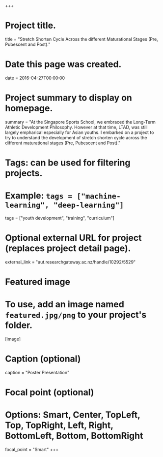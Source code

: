 +++
# Project title.
title = "Stretch Shorten Cycle Across the different Maturational Stages (Pre, Pubescent and Post)."

# Date this page was created.
date = 2016-04-27T00:00:00

# Project summary to display on homepage.
summary = "At the Singapore Sports School, we embraced the Long-Term Athletic Development Philosophy. However at that time, LTAD, was still largely empharical especially for Asian youths. I embarked on a project to try to understand the development of stretch shorten cycle across the different maturational stages (Pre, Pubescent and Post)."

# Tags: can be used for filtering projects.
# Example: `tags = ["machine-learning", "deep-learning"]`
tags = ["youth development", "training", "curriculum"]

# Optional external URL for project (replaces project detail page).
external_link = "aut.researchgateway.ac.nz/handle/10292/5529"

# Featured image
# To use, add an image named `featured.jpg/png` to your project's folder. 
[image]
  # Caption (optional)
  caption = "Poster Presentation"

  # Focal point (optional)
  # Options: Smart, Center, TopLeft, Top, TopRight, Left, Right, BottomLeft, Bottom, BottomRight
  focal_point = "Smart"
+++
